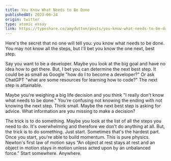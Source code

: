 ```yaml
---
title: You Know What Needs to Be Done
publishedAt: 2023-06-24
origin: twitter
type: atomic essay
link: https://typeshare.co/amydutton/posts/you-know-what-needs-to-be-done
---
```


Here's the secret that no one will tell you: you know what needs to be done. You may not know all the steps, but I'll bet you know the one next, best step.

Say you want to be a developer. Maybe you look at the big goal and have no idea how to get there. But, I bet you can determine the next best step. It could be as small as Google "how do I to become a developer?" Or ask ChatGPT "what are some resources for learning how to code?" The next step is attainable.

Maybe you're weighing a big life decision and you think "I really don't know what needs to be done." You're confusing not knowing the ending with not knowing the next step. Think small. Maybe the next best step is asking for advice. What information are you missing to make a decision?

The trick is to do something.
Maybe you look at the list of all the steps you need to do. It's overwhelming and therefore we don't do anything at all. But, the trick is to do something. Just start. Sometimes that's the hardest part. Once you start, you're able to build momentum. This is pure physics. Newton's first law of motion says “An object at rest stays at rest and an object in motion stays in motion unless acted upon by an unbalanced force.” Start somewhere. Anywhere.
